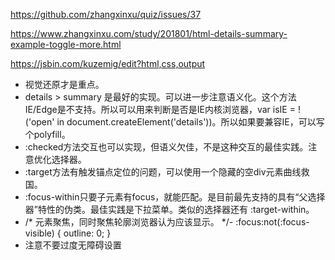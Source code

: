 https://github.com/zhangxinxu/quiz/issues/37

https://www.zhangxinxu.com/study/201801/html-details-summary-example-toggle-more.html

https://jsbin.com/kuzemig/edit?html,css,output

- 视觉还原才是重点。
- details > summary 是最好的实现。可以进一步注意语义化。这个方法IE/Edge是不支持。所以可以用来判断是否是IE内核浏览器，var isIE = !('open' in document.createElement('details'))。所以如果要兼容IE，可以写个polyfill。
- :checked方法交互也可以实现，但语义欠佳，不是这种交互的最佳实践。注意优化选择器。
- :target方法有触发锚点定位的问题，可以使用一个隐藏的空div元素曲线救国。
- :focus-within只要子元素有focus，就能匹配。是目前最先支持的具有“父选择器”特性的伪类。最佳实践是下拉菜单。类似的选择器还有 :target-within。
- /* 元素聚焦，同时聚焦轮廓浏览器认为应该显示。 */- :focus:not(:focus-visible) { outline: 0; }
- 注意不要过度无障碍设置